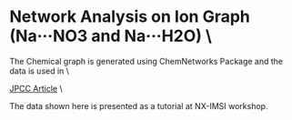 # Network Analysis on Ion Graph (Na···NO3 and Na···H2O) \\
The Chemical graph is generated using ChemNetworks Package and the data is used in \\

[JPCC Article](https://pubs.acs.org/doi/full/10.1021/acs.jpcc.0c00302) \\

The data shown here is presented as a tutorial at NX-IMSI workshop. 

